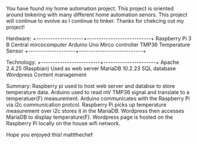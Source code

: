 You have found my home automation project. This project is oriented around tinkering with 
many different home automation senors. This project will continue to evolve as I continue to tinker. Thanks for chekcing out my project!

Hardware: 
+--------------------+---------------------------+
Raspberry Pi 3 B      Central mircocomputer
Arduino Uno           Mirco controller 
TMP36                 Temperature Sensor 
+--------------------+---------------------------+

Technology: 
+-------------------------+----------------------+
Apache 2.4.25 (Raspbian)   Used as web server 
MariaDB 10.2.23		   SQL database 
Wordpress		   Content management

Summary:
Raspberry pi used to host web server and databse to store temperature data. 
Arduino used to read mV TMP36 signal and translate to a temperatuer(F) measurement. 
Arduino communicates with the Raspberry Pi via  i2c communication protcol. 
Raspberry Pi picks up temperature measurement over i2c stores it in the MariaDB. 
Wordpress then accesses MariaDB to display temperature(F).
Wordpress page is hosted on the Raspberry Pi  locally on the house wifi network. 


Hope you enjoyed this! mattthechef

